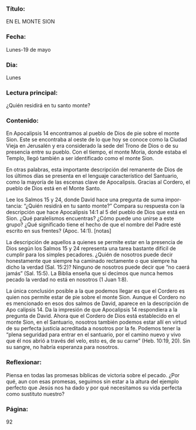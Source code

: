 ### Título:

EN EL MONTE SION

### Fecha:

Lunes-19 de mayo

### Dia:

Lunes

### Lectura principal:

¿Quién residirá en tu santo monte?

### Contenido:

En Apocalipsis 14 encontramos al pueblo de Dios de pie sobre el monte Sion.
Este se encontraba al oeste de lo que hoy se conoce como la Ciudad Vieja en
Jerusalén y era considerado la sede del Trono de Dios o de su presencia entre su
pueblo. Con el tiempo, el monte Moria, donde estaba el Templo, llegó también
a ser identificado como el monte Sion.

En otras palabras, esta importante descripción del remanente de Dios de
los últimos días se presenta en el lenguaje característico del Santuario, como
la mayoría de las escenas clave de Apocalipsis. Gracias al Cordero, el pueblo de
Dios está en el Monte Santo.

Lee los Salmos 15 y 24, donde David hace una pregunta de suma impor­
tancia: “¿Quién residirá en tu santo monte?” Compara su respuesta con la
descripción que hace Apocalipsis 14:1 al 5 del pueblo de Dios que está en
Sion. ¿Qué paralelismos encuentras? ¿Cómo puede uno unirse a este grupo?
¿Qué significado tiene el hecho de que el nombre del Padre esté escrito en
sus frentes? (Apoc. 14:1). [notas]

La descripción de aquellos a quienes se permite estar en la presencia de Dios
según los Salmos 15 y 24 representa una tarea bastante difícil de cumplir para los
simples pecadores. ¿Quién de nosotros puede decir honestamente que siempre
ha caminado rectamente o que siempre ha dicho la verdad (Sal. 15:2)? Ninguno
de nosotros puede decir que “no caerá jamás” (Sal. 15:5). La Biblia enseña que
si decimos que nunca hemos pecado la verdad no está en nosotros (1 Juan 1:8).

La única conclusión posible a la que podemos llegar es que el Cordero es
quien nos permite estar de pie sobre el monte Sion. Aunque el Cordero no
es mencionado en esos dos salmos de David, aparece en la descripción de Apo­
calipsis 14. Da la impresión de que Apocalipsis 14 respondiera a la pregunta de
David. Ahora que el Cordero de Dios está establecido en el monte Sion, en el
Santuario, nosotros también podemos estar allí en virtud de su perfecta justicia
acreditada a nosotros por la fe. Podemos tener la “plena seguridad para entrar en
el santuario, por el camino nuevo y vivo que él nos abrió a través del velo, esto es,
de su carne” (Heb. 10:19, 20). Sin su sangre, no habría esperanza para nosotros.

### Reflexionar:

Piensa en todas las promesas bíblicas de victoria sobre el pecado. ¿Por qué, aun
con esas promesas, seguimos sin estar a la altura del ejemplo perfecto que Jesús
nos ha dado y por qué necesitamos su vida perfecta como sustituto nuestro?

### Página:

92
